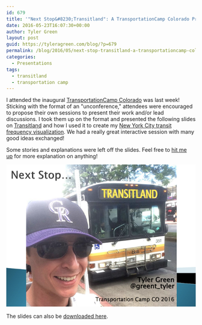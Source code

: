 ```yaml
---
id: 679
title: '"Next Stop&#8230;Transitland": A TransportationCamp Colorado Presentation'
date: 2016-05-23T16:07:30+00:00
author: Tyler Green
layout: post
guid: https://tyleragreen.com/blog/?p=679
permalink: /blog/2016/05/next-stop-transitland-a-transportationcamp-colorado-presentation/
categories:
  - Presentations
tags:
  - transitland
  - transportation camp
---
```

I attended the inaugural <a href="http://transportationcamp.org/events/colorado-2016/" target="_blank">TransportationCamp Colorado</a> was last week! Sticking with the format of an "unconference," attendees were encouraged to propose their own sessions to present their work and/or lead discussions. I took them up on the format and presented the following slides on <a href="https://transit.land/" target="_blank">Transitland</a> and how I used it to create my <a href="/maps/new_york/" target="_blank">New York City transit frequency visualization</a>. We had a really great interactive session with many good ideas exchanged!

Some stories and explanations were left off the slides. Feel free to <a href="/#connect" target="_blank">hit me up</a> for more explanation on anything!

<div style="text-align:center">
  <a href="/assets/pdf/Transitland_TylerGreen.pdf" target="_blank">
    <img src="/assets/img/2016-05-23/deck_cover.png" />
  </a>
</div>

The slides can also be <a href="/assets/pdf/Transitland_TylerGreen.pdf" target="_blank">downloaded here</a>.

